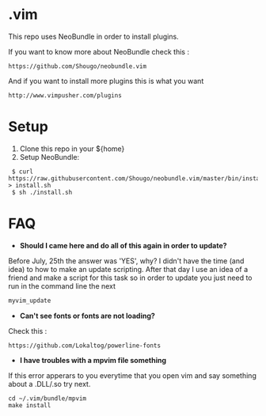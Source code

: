 .vim
====

This repo uses NeoBundle in order to install plugins.

If you want to know more about NeoBundle check this :

```
https://github.com/Shougo/neobundle.vim
```

And if you want to install more plugins this is what you want

```
http://www.vimpusher.com/plugins
```

Setup
====

1. Clone this repo in your ${home}
2. Setup NeoBundle:

```
 $ curl https://raw.githubusercontent.com/Shougo/neobundle.vim/master/bin/install.sh > install.sh
 $ sh ./install.sh
```

FAQ
====

* **Should I came here and do all of this again in order to update?**

Before July, 25th the answer was 'YES', why? I didn't have the time (and idea) to how to make an update scripting. After that day I use an idea of a friend and make a script for this task so in order to update you just need to run in the command line the next

```sh
myvim_update
```


* **Can't see fonts or fonts are not loading?**

Check this :

```
https://github.com/Lokaltog/powerline-fonts
```


* **I have troubles with a mpvim file something**

If this error apperars to you everytime that you open vim and say something about a .DLL/.so try next.

```
cd ~/.vim/bundle/mpvim
make install
```
